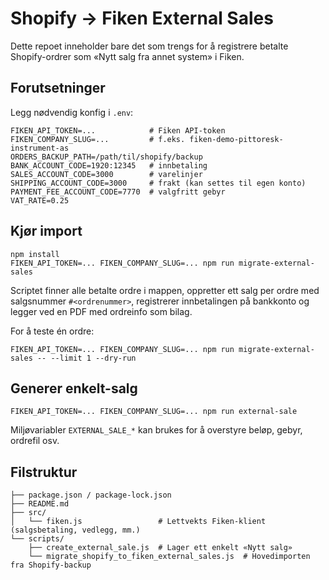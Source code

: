 # Shopify → Fiken External Sales

Dette repoet inneholder bare det som trengs for å registrere betalte Shopify-ordrer som «Nytt salg fra annet system» i Fiken.

## Forutsetninger

Legg nødvendig konfig i `.env`:

```
FIKEN_API_TOKEN=...            # Fiken API-token
FIKEN_COMPANY_SLUG=...         # f.eks. fiken-demo-pittoresk-instrument-as
ORDERS_BACKUP_PATH=/path/til/shopify/backup
BANK_ACCOUNT_CODE=1920:12345   # innbetaling
SALES_ACCOUNT_CODE=3000        # varelinjer
SHIPPING_ACCOUNT_CODE=3000     # frakt (kan settes til egen konto)
PAYMENT_FEE_ACCOUNT_CODE=7770  # valgfritt gebyr
VAT_RATE=0.25
```

## Kjør import

```
npm install
FIKEN_API_TOKEN=... FIKEN_COMPANY_SLUG=... npm run migrate-external-sales
```

Scriptet finner alle betalte ordre i mappen, oppretter ett salg per ordre med salgsnummer `#<ordrenummer>`, registrerer innbetalingen på bankkonto og legger ved en PDF med ordreinfo som bilag.

For å teste én ordre:

```
FIKEN_API_TOKEN=... FIKEN_COMPANY_SLUG=... npm run migrate-external-sales -- --limit 1 --dry-run
```

## Generer enkelt-salg

```
FIKEN_API_TOKEN=... FIKEN_COMPANY_SLUG=... npm run external-sale
```

Miljøvariabler `EXTERNAL_SALE_*` kan brukes for å overstyre beløp, gebyr, ordrefil osv.

## Filstruktur

```
├── package.json / package-lock.json
├── README.md
├── src/
│   └── fiken.js                 # Lettvekts Fiken-klient (salgsbetaling, vedlegg, mm.)
└── scripts/
    ├── create_external_sale.js  # Lager ett enkelt «Nytt salg»
    └── migrate_shopify_to_fiken_external_sales.js  # Hovedimporten fra Shopify-backup
```
